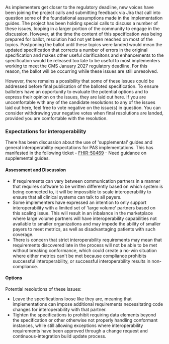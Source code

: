 As implementers get closer to the regulatory deadline, new voices have been joining the project calls and submitting feedback via Jira that call into question some of the foundational assumptions made in the implementation guides.  The project has been holding special calls to discuss a number of these issues, looping in a larger portion of the community to engage in the discussion.  However, at the time the content of this specification was being prepared for ballot, resolution had not yet been reached on most of the topics.  Postponing the ballot until these topics were landed would mean the updated specification that corrects a number of errors in the original specification and makes other useful clarificaitons and enhancements to the specification would be released too late to be useful to most implementers working to meet the CMS January 2027 regulatory deadline.  For this reason, the ballot will be occurring while these issues are still unresolved.

However, there remains a possibility that some of these issues could be addressed before final publication of the balloted specification.  To ensure balloters have an opportunity to evaluate the potential options and to express their opinion on the issues, they are laid out here.  If you are uncomfortable with any of the candidate resolutions to any of the issues laid out here, feel free to vote negative on the issue(s) in question.  You can consider withdrawing your negative votes when final resolutions are landed, provided you are comfortable with the resolution.

### Expectations for interoperability
There has been discussion about the use of 'supplemental' guides and general interoperability expectations for PAS implementations.  This has manifested in the following ticket - [FHIR-50469](https://jira.hl7.org/browse/FHIR-50469) - Need guidance on supplemental guides.

#### Assessment and Discussion
* If requirements can vary between communication partners in a manner that requires software to be written differently based on which system is being connected to, it will be impossible to scale interoperability to ensure that all clinical systems can talk to all payers.
* Some implementers have expressed an intention to only support interoperability with a limited set of 'large volume' partners based on this scaling issue.  This will result in an inbalance in the marketplace where large volume partners will have interoperability capabilities not available to smaller organizations and may impede the ability of smaller payers to meet metrics, as well as disadvantaging patients with such coverage.
* There is concern that strict interoperability requirements may mean that requirements discovered late in the process will not be able to be met without breaking conformance, which could create a no-win situation where either metrics can't be met because compliance prohibits successful interoperability, or successful interoperability results in non-compliance.

#### Options
Potential resolutions of these issues:

* Leave the specifications loose like they are, meaning that implementations can impose additional requirements necessitating code changes for interoperability with that partner.
* Tighten the specifications to prohibit requiring data elements beyond the specification or other otherwise not properly handling conformant instances, while still allowing exceptions where interoperability requirements have been approved through a change request and continuous-integration build update process.
